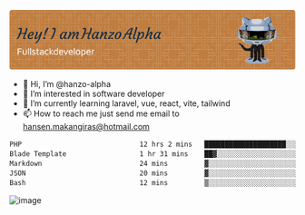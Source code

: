 ![Header](./github-header-image.png)

- 👋 Hi, I’m @hanzo-alpha
- 👀 I’m interested in software developer
- 🌱 I’m currently learning laravel, vue, react, vite, tailwind
- 📫 How to reach me just send me email to hansen.makangiras@hotmail.com 

<!---
hanzo-alpha/hanzo-alpha is a ✨ special ✨ repository because its `README.md` (this file) appears on your GitHub profile.
You can click the Preview link to take a look at your changes.
--->

<!--START_SECTION:waka-->

```txt
PHP                             12 hrs 2 mins   ████████████████████░░░░░   79.39 %
Blade Template                  1 hr 31 mins    ██▓░░░░░░░░░░░░░░░░░░░░░░   10.11 %
Markdown                        24 mins         ▓░░░░░░░░░░░░░░░░░░░░░░░░   02.66 %
JSON                            20 mins         ▓░░░░░░░░░░░░░░░░░░░░░░░░   02.28 %
Bash                            12 mins         ▒░░░░░░░░░░░░░░░░░░░░░░░░   01.36 %
```

<!--END_SECTION:waka-->

![image](https://github.com/hanzo-alpha/hanzo-alpha/assets/111342797/c4bd2977-6123-4017-8652-6e166259b484)

